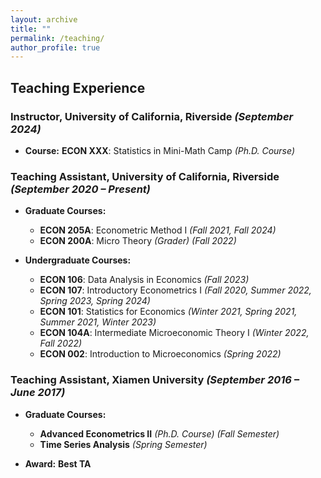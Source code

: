 ```yaml
---
layout: archive
title: ""
permalink: /teaching/
author_profile: true
---
```


## Teaching Experience

### **Instructor, University of California, Riverside** *(September 2024)*

- **Course:** **ECON XXX**: Statistics in Mini-Math Camp *(Ph.D. Course)*

### **Teaching Assistant, University of California, Riverside** *(September 2020 – Present)*

- **Graduate Courses:**
  - **ECON 205A**: Econometric Method I *(Fall 2021, Fall 2024)*
  - **ECON 200A**: Micro Theory *(Grader)* *(Fall 2022)*

- **Undergraduate Courses:**
  - **ECON 106**: Data Analysis in Economics *(Fall 2023)*
  - **ECON 107**: Introductory Econometrics I *(Fall 2020, Summer 2022, Spring 2023, Spring 2024)*
  - **ECON 101**: Statistics for Economics *(Winter 2021, Spring 2021, Summer 2021, Winter 2023)*
  - **ECON 104A**: Intermediate Microeconomic Theory I *(Winter 2022, Fall 2022)*
  - **ECON 002**: Introduction to Microeconomics *(Spring 2022)*

### **Teaching Assistant, Xiamen University** *(September 2016 – June 2017)*

- **Graduate Courses:**
  - **Advanced Econometrics II** *(Ph.D. Course)* *(Fall Semester)*
  - **Time Series Analysis** *(Spring Semester)*

- **Award:** **Best TA**
